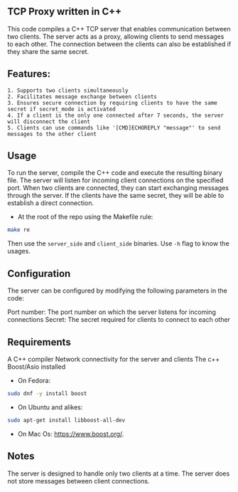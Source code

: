 ## TCP Proxy written in C++

This code compiles a C++ TCP server that enables communication between two clients. The server acts as a proxy, allowing clients to send messages to each other. The connection between the clients can also be established if they share the same secret.

## Features:

    1. Supports two clients simultaneously
    2. Facilitates message exchange between clients
    3. Ensures secure connection by requiring clients to have the same secret if secret_mode is activated
    4. If a client is the only one connected after 7 seconds, the server will disconnect the client
    5. Clients can use commands like '[CMD]ECHOREPLY "message"' to send messages to the other client

## Usage

To run the server, compile the C++ code and execute the resulting binary file. The server will listen for incoming client connections on the specified port. When two clients are connected, they can start exchanging messages through the server. If the clients have the same secret, they will be able to establish a direct connection.

- At the root of the repo using the Makefile rule:
```sh
make re
```
Then use the ```server_side``` and ```client_side``` binaries.
Use ```-h``` flag to know the usages.

## Configuration

The server can be configured by modifying the following parameters in the code:

Port number: The port number on which the server listens for incoming connections
Secret: The secret required for clients to connect to each other

## Requirements

A C++ compiler
Network connectivity for the server and clients
The c++ Boost/Asio installed

- On Fedora:
```sh
sudo dnf -y install boost
```
- On Ubuntu and alikes:
```sh
sudo apt-get install libboost-all-dev
```
- On Mac Os: https://www.boost.org/. 

## Notes

The server is designed to handle only two clients at a time.
The server does not store messages between client connections.

